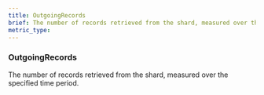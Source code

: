 ```yaml
---
title: OutgoingRecords
brief: The number of records retrieved from the shard, measured over the specified time period.
metric_type:
---
```

### OutgoingRecords

The number of records retrieved from the shard, measured over the specified time period.
